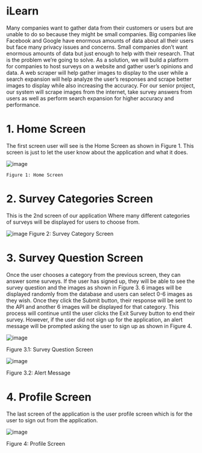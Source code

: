 # iLearn 
Many companies want to gather data from their customers or users but are unable to do so because they might be small companies. Big companies like Facebook and Google have enormous amounts of data about all their users but face many privacy issues and concerns. Small companies don’t want enormous amounts of data but just enough to help with their research. That is the problem we’re going to solve. As a solution, we will build a platform for companies to host surveys on a website and gather user’s opinions and data. A web scraper will help gather images to display to the user while a search expansion will help analyze the user’s responses and scrape better images to display while also increasing the accuracy. For our senior project, our system will scrape images from the internet, take survey answers from users as well as perform search expansion for higher accuracy and performance.


# 1. Home Screen

The first screen user will see is the Home Screen as shown in Figure 1. This screen is just to let the user know about the application and what it does.

![image](https://github.com/user-attachments/assets/5acb779e-f7b8-4e6c-8130-915894dcf478)

    Figure 1: Home Screen

# 2. Survey Categories Screen

This is the 2nd screen of our application Where many different categories of surveys will be displayed for users to choose from.

![image](https://github.com/user-attachments/assets/a9188cf6-6503-4fa3-959c-56388efa720c)
   Figure 2: Survey Category Screen

# 3.  Survey Question Screen
Once the user chooses a category from the previous screen, they can answer some surveys. If the user has signed up, they will be able to see the survey question and the images as shown in Figure 3. 6 images will be displayed randomly from the database and users can select 0-6 images as they wish. Once they click the Submit button, their response will be sent to the API and another 6 images will be displayed for that category. This process will continue until the user clicks the Exit Survey button to end their survey. However, if the user did not sign up for the application, an alert message will be prompted asking the user to sign up as shown in Figure 4.


![image](https://github.com/user-attachments/assets/b2f692d5-d1c8-41c3-845b-1bdb9b52f7dd)


 Figure 3.1: Survey Question Screen


![image](https://github.com/user-attachments/assets/c7d5798c-b6df-4c9f-adb1-090535d70be1)
                            
 Figure 3.2: Alert Message

# 4. Profile Screen
The last screen of the application is the user profile screen which is for the user to sign out from the application.

![image](https://github.com/user-attachments/assets/07b8fa43-e280-48c7-8579-1bc1ba7513ae)

Figure 4: Profile Screen
